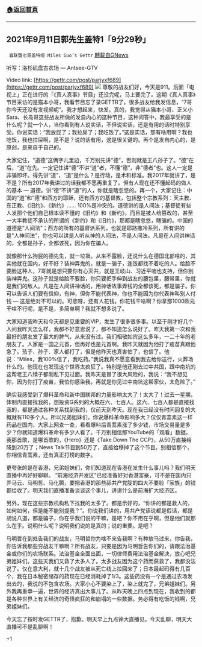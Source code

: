 ###  [:house:返回首頁](https://github.com/ourhimalayas/txt)
---


## 2021年9月11日郭先生盖特1「9分29秒」
` 喜联盟七哥盖特组 Miles Guo’s Gettr` [轉載自GNews](https://gnews.org/zh-hans/1527300/)

听写：洛杉矶盘古农场 — Antsee-GTV

Video link: [https://gettr.com/post/parjyxf689](https://gettr.com/post/parjyxf689)
![](https://assets.gnews.org/wp-content/uploads/2021/09/81511034-9213-4158-8093-E7B655F0A437.png)
尊敬的战友们好，今天是911。后面「电视上」正在进行的「《真人真事》节目」还没完呢，马上要完了。这期《真人真事》节目采访的是猫本小哥，我看节目忘了录GETTR了。很多战友给我发信息，“7哥你今天还没有发视频呢”。我才想起来，快发。真的，我觉得从猫本小哥、正义小Sara、长岛哥这些战友所做的发自内心的这种节目，这种问答中，我最享受的是什么呢？就一个人，当你看到有人说实话，不但说实话，还是有用的话时特别享受。你说实话：“我放屁了；我拉屎了；我吃饭了。”这是实话，那有啥用啊？我也吃饭，我也拉屎啊，是不是？说的话有用，这是很关键的。再个是发自内心的，是原创，是来自于自己的。

大家记住，“道德”这俩字儿里边，千万别先讲“德”，否则就是王八孙子了。“德”在后，“道”在先。一定记住讲“德”不讲“道”者，不懂“德”，非“德者”也。这人一定是非骗即坏。得先讲“道”，“道”是什么？是行动，是术和标准。我2017年就讲了，是不是？所有2017年我讲过的话我都不愿再重复了。但有人现在还不懂起码的做人的基本 — 道德。讲“德”不讲“道”的人，你就是瞎忽悠的。再一个，大家记住：中国的“道”和“德”和西方的耶稣，还有西方的基督教，包括整个宗教系列：天主教、东正教、《旧约》、《新约》…… 100%是冲突的。道德讲的是人间法；基督徒有些人发那个他们自己根本读不懂的《旧约》和《新约》，而且是被人给篡改的，甚至一大半教徒不承认的所谓的《新约》和《旧约》，那都是瞎忽悠，瞎骗的。中国的道德是“人间法”；西方的所有的基督派系列，也就是耶路撒冷系列，所有讲的是“人神间法”，你也可以讲是人听从神的人间法，不是人间法。凡是在人间讲神话的，全都是孙子，全都该死，因为你在骗人。

就像那什么狗屁的德先生，就一垃圾。从来不露脸，还说什么在德国北部啥的，其实他就在国内，好不好？装神弄鬼的，就是一骗子，连饭都找不着吃的人。给脸不要脸这种人，7哥就是想只要你有心灭共，就是王岐山、习近平咱也支持，但你别装神弄鬼。这孙子就是给脸不要脸，你只要把手伸到战友的腰包里，腰带里，你就是我们的敌人。凡是在人间讲神话的，用神话故事弄钱的全都该死，都是骗子。你可以告诉人们要有信仰，有神，但你不能代表神，你也不能因为你代表神叫别人付钱 — 这是绝对不可以的。可悲呀，还有人花钱。你花钱干啥啊？你拿那1000欧元干啥不行呢，是不是，多简单啊？我就不想多说了。

大家知道我昨天和今天都是见重要的VIP，发生了很多很多事。以至于刚才好几个人问我昨天怎么样，我都不好意思说了，都不知道怎么说好了。昨天我第一次和我最好的朋友发了最大的脾气，从来没有过。我们相敬如宾这么多年，一二十年的老朋友了。人家是一国之元首，但再好也是元首啊。我昨天就因为他打了疫苗真跟他急了。孩子、孙子、家人都打了，但是他昨天也真害怕了，也信了。他说：“Miles，我100%信了，我吃药。”我说我真不愿意看到我去给你送行，火葬场什么的。他现在也发现这个世界太疯狂了。特别是他还刚去过中共国，跟中南坑的这帮老王八犊子都刚私下见过面。我昨天是冒了很大风险的，我说：“我不想见你，因为你打了疫苗，我怕你感染我。再就是你见过中南坑这帮家伙，太危险了。”

确实我感受到了爆料革命和新中国联邦的力量影响太大了！太大了！过去一星期，体制内直接找我的，想投资G系列的大概在六、七百人。这六、七百人都是直接找我的，都是通过各种关系找到我的，仅前天到昨天。现在我已经没有时间回复的大概就有110多个人。所以兄弟姐妹们，你说爆料革命影响多大？仅仅青蒿素这一样药品在国内，大家上网查一查，看看爆料后青蒿素涨了多少钱，市场交易量是多少？你就知道爆料革命有多少人看了。千万别相信那YouTube的「观看」数据。我那首歌，是哪首歌的，《Hero》还是《Take Down The CCP》，从50万直接给降到20万了；News Talk节目到50万了，直接给移掉了这个节目。别相信那个，你相信青蒿素，还有真正打榜的数字。

更夸张的是在香港，兄弟姐妹们，你们知道现在香港在发生什么事儿吗？我们明天直播中再好好聊聊。 “前海经济开发区”已经准备好对香港富豪，可不是在国内只弄马云、马明哲、马化腾，要把香港的那些舔共产党腚的四大不要脸「家族」的钱都给收了。明天我们直播准备谈谈这个事儿，讲讲什么是前海扩大经济区。

另外，现在这些宗教机构私下找我的太多了。都是示好的，“你讲的都是救人的，如何如何，但是能不能别提我？”。你说我们讲的，用共产党话说都是假话，都是胡说八道，都是骗子，你在乎我们说的干嘛，是吧？你不用在乎啊，但是他们就那么在乎。说明什么呢？说明我们说的是真的；说的重要。是吧？

马明哲在到处告我们的战友，马明哲你为啥不来告我啊？有种放马过来，你告我，你告诉我那些穷战友干嘛啊？所有战友，只要是因为马明哲告你们的，请跟法治基金或你们的农场联系。法治基金全面出面，一切律师费用法治基金解决，放心吧兄弟姐妹们。这些天我们又救了太多人了。太多战友因为这个药而获救了，我都没法说了。仅在意大利，就十几个战友被从死亡线上拉回来了；日本最起码得有几百个，我在日本秘密储存的药现在已经消耗掉了1/3。这些药没有一个是通过农场发出去的，我说的不包含农场。大家小心不要染上了，染上就完了，兄弟姐妹们。另外我再重申一遍，世界的经济真出大事儿了。从昨天晚上四点到现在，我收到的都是各种世界上有关经济的奇怪疯狂的和崩塌的一些数据。务必得有吃饭的钱啊，兄弟姐妹们。

今天忘了按时发GETTR了，抱歉。明天早上九点钟大直播见。今天乱聊，明天大直播可不是乱聊啊！







+1
